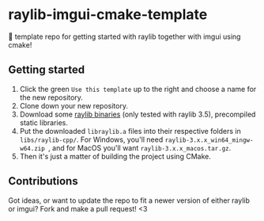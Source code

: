 # raylib-imgui-cmake-template
🎨 template repo for getting started with raylib together with imgui using cmake!

## Getting started

1. Click the green `Use this template` up to the right and choose a name for the new repository.
2. Clone down your new repository.
3. Download some [raylib binaries](https://github.com/raysan5/raylib/releases) (only tested with raylib 3.5), precompiled static libraries.
4. Put the downloaded `libraylib.a` files into their respective folders in `libs/raylib-cpp/`. For Windows, you'll need `raylib-3.x.x_win64_mingw-w64.zip
`, and for MacOS you'll want `raylib-3.x.x_macos.tar.gz`.
5. Then it's just a matter of building the project using CMake.

## Contributions

Got ideas, or want to update the repo to fit a newer version of either raylib or imgui? Fork and make a pull request! <3
